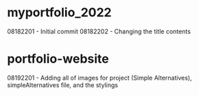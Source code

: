 # myportfolio_2022

08182201 - Initial commit
08182202 - Changing the title contents

# portfolio-website

08192201 - Adding all of images for project (Simple Alternatives), simpleAlternatives file, and the stylings
